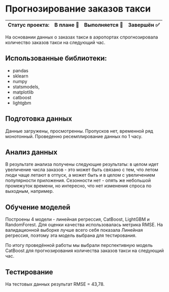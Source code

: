 # Прогнозирование заказов такси

|Статус проекта:|	В плане 🔲|	Выполняется 🔲|	Завершён ✅|
|---------------|-----------|----------------|-------------|

На основании данных о заказах такси в аэропортах спрогнозировала количество заказов такси на следующий час.

## Использованные библиотеки: 
 - pandas
 - sklearn
 - numpy
 - statsmodels,
 - matplotlib 
 - catboost
 - lightgbm

## Подготовка данных
Данные загружены, просмотренны. Пропусков нет, временной ряд монотонный. Проведенно ресемплирование данных по 1 часу.

## Анализ данных
В результате анализа получены следующие результаты: в целом идет увеличение числа заказов - это может быть связано с тем, что летом люди чаще летают в отпуск, а может быть и в целом с увеличением популярности приложения. Сезонности нет - опять же небольшой промежуток времени, но интересно, что нет изменения спроса по выходным, например.

## Обучение моделей
Построены 4 модели - линейная регрессия, CatBoost, LightGBM и RandomForest. Для оценки качества использовалась метрика RMSE. На валидационной выборке лучше всего себя показала Линейная регрессия, поэтому эта модель выбрана для тестирования.

По итогу проведённой работы мы выбрали перспективную модель CatBoost для прогнозирования количества заказов такси на следующий час.

## Тестирование
На тестовых данных результат RMSE = 43,78.
